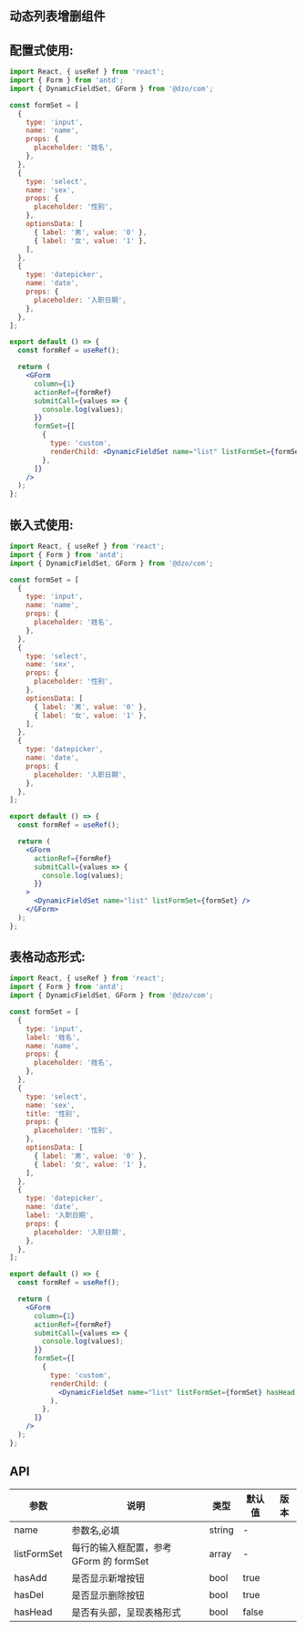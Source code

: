 ## 动态列表增删组件

## 配置式使用:

```jsx
import React, { useRef } from 'react';
import { Form } from 'antd';
import { DynamicFieldSet, GForm } from '@dzo/com';

const formSet = [
  {
    type: 'input',
    name: 'name',
    props: {
      placeholder: '姓名',
    },
  },
  {
    type: 'select',
    name: 'sex',
    props: {
      placeholder: '性别',
    },
    optionsData: [
      { label: '男', value: '0' },
      { label: '女', value: '1' },
    ],
  },
  {
    type: 'datepicker',
    name: 'date',
    props: {
      placeholder: '入职日期',
    },
  },
];

export default () => {
  const formRef = useRef();

  return (
    <GForm
      column={1}
      actionRef={formRef}
      submitCall={values => {
        console.log(values);
      }}
      formSet={[
        {
          type: 'custom',
          renderChild: <DynamicFieldSet name="list" listFormSet={formSet} />,
        },
      ]}
    />
  );
};
```

## 嵌入式使用:

```jsx
import React, { useRef } from 'react';
import { Form } from 'antd';
import { DynamicFieldSet, GForm } from '@dzo/com';

const formSet = [
  {
    type: 'input',
    name: 'name',
    props: {
      placeholder: '姓名',
    },
  },
  {
    type: 'select',
    name: 'sex',
    props: {
      placeholder: '性别',
    },
    optionsData: [
      { label: '男', value: '0' },
      { label: '女', value: '1' },
    ],
  },
  {
    type: 'datepicker',
    name: 'date',
    props: {
      placeholder: '入职日期',
    },
  },
];

export default () => {
  const formRef = useRef();

  return (
    <GForm
      actionRef={formRef}
      submitCall={values => {
        console.log(values);
      }}
    >
      <DynamicFieldSet name="list" listFormSet={formSet} />
    </GForm>
  );
};
```

## 表格动态形式:

```jsx
import React, { useRef } from 'react';
import { Form } from 'antd';
import { DynamicFieldSet, GForm } from '@dzo/com';

const formSet = [
  {
    type: 'input',
    label: '姓名',
    name: 'name',
    props: {
      placeholder: '姓名',
    },
  },
  {
    type: 'select',
    name: 'sex',
    title: '性别',
    props: {
      placeholder: '性别',
    },
    optionsData: [
      { label: '男', value: '0' },
      { label: '女', value: '1' },
    ],
  },
  {
    type: 'datepicker',
    name: 'date',
    label: '入职日期',
    props: {
      placeholder: '入职日期',
    },
  },
];

export default () => {
  const formRef = useRef();

  return (
    <GForm
      column={1}
      actionRef={formRef}
      submitCall={values => {
        console.log(values);
      }}
      formSet={[
        {
          type: 'custom',
          renderChild: (
            <DynamicFieldSet name="list" listFormSet={formSet} hasHead />
          ),
        },
      ]}
    />
  );
};
```

## API

| 参数        | 说明                                    | 类型   | 默认值 | 版本 |
| ----------- | --------------------------------------- | ------ | ------ | ---- |
| name        | 参数名,必填                             | string | -      |      |
| listFormSet | 每行的输入框配置，参考 GForm 的 formSet | array  | -      |      |
| hasAdd      | 是否显示新增按钮                        | bool   | true   |      |
| hasDel      | 是否显示删除按钮                        | bool   | true   |      |
| hasHead     | 是否有头部，呈现表格形式                | bool   | false  |      |
